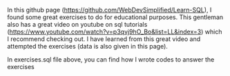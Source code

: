 In this github page (https://github.com/WebDevSimplified/Learn-SQL), I found some great exercises to do for educational purposes. This gentleman also has a great video on youtube on sql tutorials (https://www.youtube.com/watch?v=p3qvj9hO_Bo&list=LL&index=3) which I recommend checking out. I have learned from this great video and attempted the exercises (data is also given in this page). 


In exercises.sql file above, you can find how I wrote codes to answer the exercises

